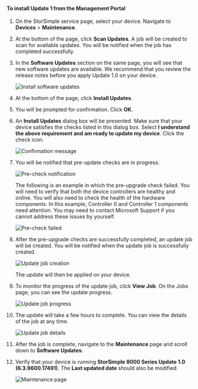 ﻿<properties 
   pageTitle="Install Update 1 from the Azure Management Portal"
   description="Explains how to use the Management Portal to install StorSimple 8000 Series Update 1."
   services="storsimple"
   documentationCenter="NA"
   authors="SharS"
   manager="adinah"
   editor="tysonn" />
<tags 
   ms.service="storsimple"
   ms.devlang="NA"
   ms.topic="article"
   ms.tgt_pltfrm="NA"
   ms.workload="TBD"
   ms.date="05/22/2015"
   ms.author="v-sharos" />

#### To install Update 1 from the Management Portal

1. On the StorSimple service page, select your device. Navigate to **Devices** > **Maintenance**.

2. At the bottom of the page, click **Scan Updates**. A job will be created to scan for available updates. You will be notified when the job has completed successfully.

3. In the **Software Updates** section on the same page, you will see that new software updates are available. We recommend that you review the release notes before you apply Update 1.0 on your device.

    ![Install software updates](./media/storsimple-install-update-via-portal/HCS_SoftwareUpdates1-include.png)

4. At the bottom of the page, click **Install Updates**.

5. You will be prompted for confirmation. Click **OK**.

6. An **Install Updates** dialog box will be presented. Make sure that your device satisfies the checks listed in this dialog box. Select **I understand the above requirement and am ready to update my device**. Click the check icon.

    ![Confirmation message](./media/storsimple-install-update-via-portal/HCS_SoftwareUpdates2-include.png)

7. You will be notified that pre-update checks are in progress.
  
    ![Pre-check notification](./media/storsimple-install-update-via-portal/HCS_SoftwareUpdates3-include.png)

    The following is an example in which the pre-upgrade check failed. You will need to verify that both the device controllers are healthy and online. You will also need to check the health of the hardware components. In this example, Controller 0 and Controller 1 components need attention. You may need to contact Microsoft Support if you cannot address these issues by yourself.

    ![Pre-check failed](./media/storsimple-install-update-via-portal/HCS_PreUpgradeChecksFailed-include.png)

8. After the pre-upgrade checks are successfully completed, an update job will be created. You will be notified when the update job is successfully created.
 
    ![Update job creation](./media/storsimple-install-update-via-portal/HCS_SoftwareUpdates4-include.png)

    The update will then be applied on your device.
 
9. To monitor the progress of the update job, click **View Job**. On the Jobs page, you can see the update progress. 

    ![Update job progress](./media/storsimple-install-update-via-portal/HCS_SoftwareUpdates5-include.png)

10. The update will take a few hours to complete. You can view the details of the job at any time.

    ![Update job details](./media/storsimple-install-update-via-portal/HCS_SoftwareUpdates6-include.png)

11. After the job is complete, navigate to the **Maintenance** page and scroll down to **Software Updates**.

12. Verify that your device is running **StorSimple 8000 Series Update 1.0 (6.3.9600.17491)**. The **Last updated date** should also be modified.

    ![Maintenance page](./media/storsimple-install-update-via-portal/HCS_SoftwareUpdates7-include.png)

